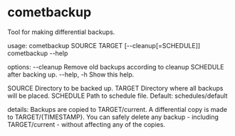 cometbackup
===========

Tool for making differential backups.

usage:  	cometbackup SOURCE TARGET [--cleanup[=SCHEDULE]]
        	cometbackup --help

options:
  --cleanup	Remove old backups according to cleanup SCHEDULE after backing up.
  --help, -h	Show this help.

  SOURCE	Directory to be backed up.
  TARGET	Directory where all backups will be placed.
  SCHEDULE	Path to schedule file. Default: schedules/default

details:
  Backups are copied to TARGET/current. A differential copy is made to TARGET/{TIMESTAMP}. You can safely delete any backup - including TARGET/current - without affecting any of the copies.